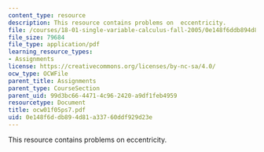 ```yaml
---
content_type: resource
description: This resource contains problems on  eccentricity.
file: /courses/18-01-single-variable-calculus-fall-2005/0e148f6ddb894d81a33760ddf929d23e_ocw01f05ps7.pdf
file_size: 79684
file_type: application/pdf
learning_resource_types:
- Assignments
license: https://creativecommons.org/licenses/by-nc-sa/4.0/
ocw_type: OCWFile
parent_title: Assignments
parent_type: CourseSection
parent_uid: 99d3bc66-4471-4c96-2420-a9df1feb4959
resourcetype: Document
title: ocw01f05ps7.pdf
uid: 0e148f6d-db89-4d81-a337-60ddf929d23e
---
```

This resource contains problems on  eccentricity.